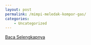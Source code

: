 ```yaml
---
layout: post
permalink: /mimpi-meledak-kompor-gas/
categories:
    - Uncategorized
---
```


[Baca Selengkapnya](/01)
